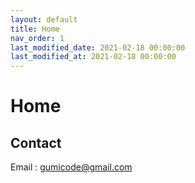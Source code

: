 ```yaml
---
layout: default
title: Home
nav_order: 1
last_modified_date: 2021-02-18 00:00:00
last_modified_at: 2021-02-18 00:00:00
---
```


# Home

## Contact
Email : gumicode@gmail.com